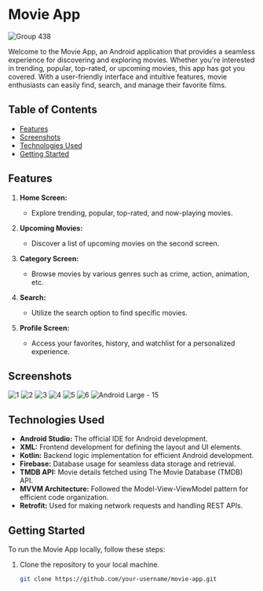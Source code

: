 # Movie App

![Group 438](https://github.com/Atharva-jain/MovieApp-Kotlin-/assets/84101268/3054df92-f3c6-4006-9421-475c09370b9c)

Welcome to the Movie App, an Android application that provides a seamless experience for discovering and exploring movies. Whether you're interested in trending, popular, top-rated, or upcoming movies, this app has got you covered. With a user-friendly interface and intuitive features, movie enthusiasts can easily find, search, and manage their favorite films.

## Table of Contents

- [Features](#features)
- [Screenshots](#screenshots)
- [Technologies Used](#technologies-used)
- [Getting Started](#getting-started)

## Features

1. **Home Screen:**
   - Explore trending, popular, top-rated, and now-playing movies.

2. **Upcoming Movies:**
   - Discover a list of upcoming movies on the second screen.

3. **Category Screen:**
   - Browse movies by various genres such as crime, action, animation, etc.

4. **Search:**
   - Utilize the search option to find specific movies.

5. **Profile Screen:**
   - Access your favorites, history, and watchlist for a personalized experience.

## Screenshots
![1](https://github.com/Atharva-jain/MovieApp-Kotlin-/assets/84101268/4e1161ae-9072-40eb-b8ed-9062eb71ed65)
![2](https://github.com/Atharva-jain/MovieApp-Kotlin-/assets/84101268/9708fbbd-82f0-44c6-a4fd-46158755d2e6)
![3](https://github.com/Atharva-jain/MovieApp-Kotlin-/assets/84101268/69dd7986-5433-4e15-a03f-eccd26bc2462)
![4](https://github.com/Atharva-jain/MovieApp-Kotlin-/assets/84101268/b5309ba7-c645-40c8-8d36-0946e9c1f08c)
![5](https://github.com/Atharva-jain/MovieApp-Kotlin-/assets/84101268/d34eaf16-f754-4d46-8e31-d9327a5bd4c3)
![6](https://github.com/Atharva-jain/MovieApp-Kotlin-/assets/84101268/45a76d55-b7a7-4129-8cc9-b6e86f90c35f)
![Android Large - 15](https://github.com/Atharva-jain/MovieApp-Kotlin-/assets/84101268/5060da13-1bd1-4c77-8959-5185067453c0)

<!-- Add more screenshots and captions as needed -->

## Technologies Used

- **Android Studio:** The official IDE for Android development.
- **XML:** Frontend development for defining the layout and UI elements.
- **Kotlin:** Backend logic implementation for efficient Android development.
- **Firebase:** Database usage for seamless data storage and retrieval.
- **TMDB API:** Movie details fetched using The Movie Database (TMDB) API.
- **MVVM Architecture:** Followed the Model-View-ViewModel pattern for efficient code organization.
- **Retrofit:** Used for making network requests and handling REST APIs.

## Getting Started

To run the Movie App locally, follow these steps:

1. Clone the repository to your local machine.
   ```bash
   git clone https://github.com/your-username/movie-app.git
